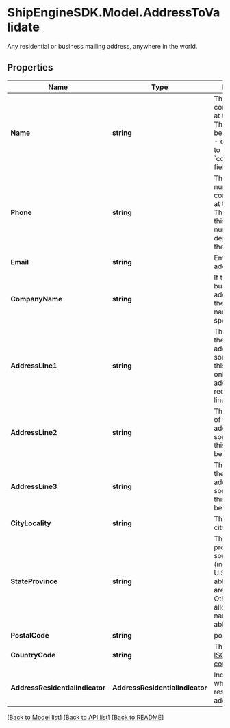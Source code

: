 # ShipEngineSDK.Model.AddressToValidate
Any residential or business mailing address, anywhere in the world. 

## Properties

Name | Type | Description | Notes
------------ | ------------- | ------------- | -------------
**Name** | **string** | The name of a contact person at this address.  This field may be set instead of - or in addition to - the &#x60;company_name&#x60; field.  | [optional] 
**Phone** | **string** | The phone number of a contact person at this address.  The format of this phone number varies depending on the country.  | [optional] 
**Email** | **string** | Email for the address owner.  | [optional] 
**CompanyName** | **string** | If this is a business address, then the company name should be specified here.  | [optional] 
**AddressLine1** | **string** | The first line of the street address.  For some addresses, this may be the only line.  Other addresses may require 2 or 3 lines.  | 
**AddressLine2** | **string** | The second line of the street address.  For some addresses, this line may not be needed.  | [optional] 
**AddressLine3** | **string** | The third line of the street address.  For some addresses, this line may not be needed.  | [optional] 
**CityLocality** | **string** | The name of the city or locality | 
**StateProvince** | **string** | The state or province.  For some countries (including the U.S.) only abbreviations are allowed.  Other countries allow the full name or abbreviation.  | 
**PostalCode** | **string** | postal code | [optional] 
**CountryCode** | **string** | The two-letter [ISO 3166-1 country code](https://en.wikipedia.org/wiki/ISO_3166-1)  | 
**AddressResidentialIndicator** | **AddressResidentialIndicator** | Indicates whether this is a residential address. | [optional] 

[[Back to Model list]](../README.md#documentation-for-models) [[Back to API list]](../README.md#documentation-for-api-endpoints) [[Back to README]](../README.md)

